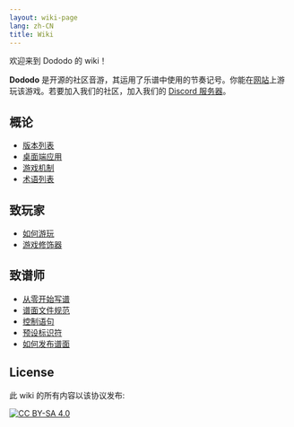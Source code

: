 ```yaml
---
layout: wiki-page
lang: zh-CN
title: Wiki
---
```


欢迎来到 Dododo 的 wiki！

**Dododo** 是开源的社区音游，其运用了乐谱中使用的节奏记号。你能在[网站](https://ulysseszh.github.io/rpg/dododo/)上游玩该游戏。若要加入我们的社区，加入我们的 [Discord 服务器](https://discord.gg/yYdMw5hm2K)。

## 概论

- [版本列表](versions)
- [桌面端应用](desktop-app)
- [游戏机制](game-mechanics)
- [术语列表](terminology)

## 致玩家

- [如何游玩](how-to-play)
- [游戏修饰器](game-modifiers)

## 致谱师

- [从零开始写谱](beatmapping-from-scratch)
- [谱面文件规范](beatmap-spec)
- [控制语句](control-sentences)
- [预设标识符](built-in-identifiers)
- [如何发布谱面](how-to-publish)

## License

此 wiki 的所有内容以该协议发布:

[![CC BY-SA 4.0](https://licensebuttons.net/l/by-sa/4.0/88x31.png)](https://creativecommons.org/licenses/by-sa/4.0/)
